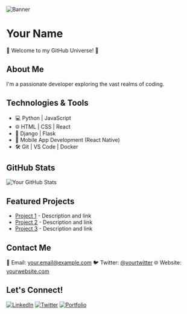 <!-- Your Banner Image URL -->
![Banner](https://www.google.com/url?sa=i&url=https%3A%2F%2Fwww.pinterest.com%2Fpin%2Felevate-your-twitter-profile-with-jujutsu-kaisen-header--34973334596585406%2F&psig=AOvVaw1SmFouwwtXw3gu6B8yQKuT&ust=1706793021593000&source=images&cd=vfe&opi=89978449&ved=0CBMQjRxqFwoTCJjYws7Zh4QDFQAAAAAdAAAAABAJ)

# Your Name

🌌 Welcome to my GitHub Universe! 🚀

## About Me

I'm a passionate developer exploring the vast realms of coding.

## Technologies & Tools

- 💻 Python | JavaScript
- 🌐 HTML | CSS | React
- 🚀 Django | Flask
- 📱 Mobile App Development (React Native)
- 🛠️ Git | VS Code | Docker

## GitHub Stats

![Your GitHub Stats](https://github-readme-stats.vercel.app/api?username=yourusername&show_icons=true&theme=dark)

## Featured Projects

- [Project 1](#) - Description and link
- [Project 2](#) - Description and link
- [Project 3](#) - Description and link

## Contact Me

📧 Email: your.email@example.com
🐦 Twitter: [@yourtwitter](https://twitter.com/yourtwitter)
🌐 Website: [yourwebsite.com](https://yourwebsite.com)

## Let's Connect!

[![LinkedIn](https://img.shields.io/badge/LinkedIn-Connect-blue)](https://www.linkedin.com/in/yourlinkedin/)
[![Twitter](https://img.shields.io/badge/Twitter-Follow-blue)](https://twitter.com/yourtwitter)
[![Portfolio](https://img.shields.io/badge/Portfolio-Visit-green)](https://yourportfolio.com)
